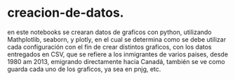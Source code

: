 # creacion-de-datos.

en este notebooks se crearan datos de graficos con python, utilizando Mathplotlib, seaborn, y plotly, en el cual se determina como se debe utilizar cada configuración
con el fin de crear distintos graficos, con los datos entregados en CSV, que se refiere a los inmigrantes de varios paises, desde 1980 am 2013, emigrando directamente
hacia Canadá, también se ve como guarda cada uno de los graficos, ya sea en pnjg, etc.
